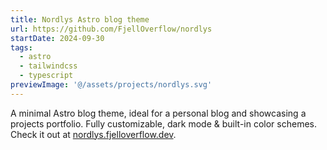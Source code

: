 ```yaml
---
title: Nordlys Astro blog theme
url: https://github.com/FjellOverflow/nordlys
startDate: 2024-09-30
tags:
  - astro
  - tailwindcss
  - typescript
previewImage: '@/assets/projects/nordlys.svg'
---
```


A minimal Astro blog theme, ideal for a personal blog and showcasing a projects portfolio.
Fully customizable, dark mode & built-in color schemes. Check it out at [nordlys.fjelloverflow.dev](https://nordlys.fjelloverflow.dev).
